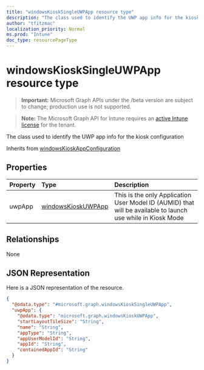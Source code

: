 ```yaml
---
title: "windowsKioskSingleUWPApp resource type"
description: "The class used to identify the UWP app info for the kiosk configuration"
author: "tfitzmac"
localization_priority: Normal
ms.prod: "Intune"
doc_type: resourcePageType
---
```


# windowsKioskSingleUWPApp resource type

> **Important:** Microsoft Graph APIs under the /beta version are subject to change; production use is not supported.

> **Note:** The Microsoft Graph API for Intune requires an [active Intune license](https://go.microsoft.com/fwlink/?linkid=839381) for the tenant.

The class used to identify the UWP app info for the kiosk configuration


Inherits from [windowsKioskAppConfiguration](../resources/intune-deviceconfig-windowskioskappconfiguration.md)

## Properties
|Property|Type|Description|
|:---|:---|:---|
|uwpApp|[windowsKioskUWPApp](../resources/intune-deviceconfig-windowskioskuwpapp.md)|This is the only Application User Model ID (AUMID) that will be available to launch use while in Kiosk Mode|

## Relationships
None

## JSON Representation
Here is a JSON representation of the resource.
<!-- {
  "blockType": "resource",
  "@odata.type": "microsoft.graph.windowsKioskSingleUWPApp"
}
-->
``` json
{
  "@odata.type": "#microsoft.graph.windowsKioskSingleUWPApp",
  "uwpApp": {
    "@odata.type": "microsoft.graph.windowsKioskUWPApp",
    "startLayoutTileSize": "String",
    "name": "String",
    "appType": "String",
    "appUserModelId": "String",
    "appId": "String",
    "containedAppId": "String"
  }
}
```




